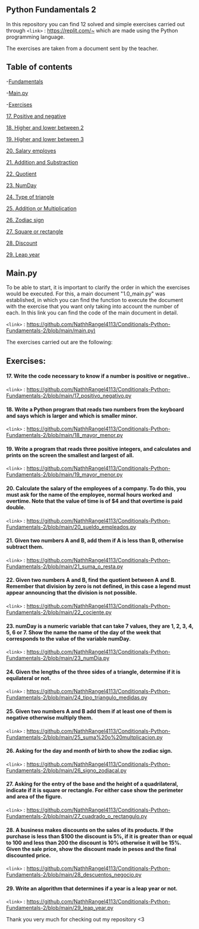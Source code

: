 ## Python Fundamentals 2
In this repository you can find 12 solved and simple exercises carried out through `<link>` : <https://replit.com/~> which are made using the Python programming language.

The exercises are taken from a document sent by the teacher.
## Table of contents

-[Fundamentals](https://github.com/NathhRangel4113/Conditionals-Python-Fundamentals-2#python-fundamentals-2)

-[Main.py](https://github.com/NathhRangel4113/Conditionals-Python-Fundamentals-2#mainpy)

-[Exercises](https://github.com/NathhRangel4113/Conditionals-Python-Fundamentals-2#exercises)

  [17. Positive and negative](https://github.com/NathhRangel4113/Conditionals-Python-Fundamentals-2#17-write-the-code-necessary-to-know-if-a-number-is-positive-or-negative)
  
  [18. Higher and lower between 2](https://github.com/NathhRangel4113/Conditionals-Python-Fundamentals-2#18-write-a-python-program-that-reads-two-numbers-from-the-keyboard-and-says-which-is-larger-and-which-is-smaller-minor)
  
  [19. Higher and lower between 3](https://github.com/NathhRangel4113/Conditionals-Python-Fundamentals-2#19-write-a-program-that-reads-three-positive-integers-and-calculates-and-prints-on-the-screen-the-smallest-and-largest-of-all)
  
  [20. Salary employes](https://github.com/NathhRangel4113/Conditionals-Python-Fundamentals-2#20-calculate-the-salary-of-the-employees-of-a-company-to-do-this-you-must-ask-for-the-name-of-the-employee-normal-hours-worked-and-overtime-note-that-the-value-of-time-is-of-4-and-that-overtime-is-paid-double)
  
  [21. Addition and Substraction](https://github.com/NathhRangel4113/Conditionals-Python-Fundamentals-2#21-given-two-numbers-a-and-b-add-them-if-a-is-less-than-b-otherwise-subtract-them)
  
  [22. Quotient](https://github.com/NathhRangel4113/Conditionals-Python-Fundamentals-2#22-given-two-numbers-a-and-b-find-the-quotient-between-a-and-b-remember-that-division-by-zero-is-not-defined-in-this-case-a-legend-must-appear-announcing-that-the-division-is-not-possible)
  
  [23. NumDay](https://github.com/NathhRangel4113/Conditionals-Python-Fundamentals-2#23-numday-is-a-numeric-variable-that-can-take-7-values-they-are-1-2-3-4-5-6-or-7-show-the-name-the-name-of-the-day-of-the-week-that-corresponds-to-the-value-of-the-variable-numday)
  
  [24. Type of triangle](https://github.com/NathhRangel4113/Conditionals-Python-Fundamentals-2#24-given-the-lengths-of-the-three-sides-of-a-triangle-determine-if-it-is-equilateral-or-not)
  
  [25. Addition or Multiplication](https://github.com/NathhRangel4113/Conditionals-Python-Fundamentals-2#25-given-two-numbers-a-and-b-add-them-if-at-least-one-of-them-is-negative-otherwise-multiply-them)
  
  [26. Zodiac sign](https://github.com/NathhRangel4113/Conditionals-Python-Fundamentals-2#26-asking-for-the-day-and-month-of-birth-to-show-the-zodiac-sign)
  
  [27. Square or rectangle](https://github.com/NathhRangel4113/Conditionals-Python-Fundamentals-2#27-asking-for-the-entry-of-the-base-and-the-height-of-a-quadrilateral-indicate-if-it-is-square-or-rectangle-for-either-case-show-the-perimeter-and-area-of-the-figure)
  
  [28. Discount](https://github.com/NathhRangel4113/Conditionals-Python-Fundamentals-2#28-a-business-makes-discounts-on-the-sales-of-its-products-if-the-purchase-is-less-than-100-the-discount-is-5-if-it-is-greater-than-or-equal-to-100-and-less-than-200-the-discount-is-10-otherwise-it-will-be-15-given-the-sale-price-show-the-discount-made-in-pesos-and-the-final-discounted-price)
  
  [29. Leap year](https://github.com/NathhRangel4113/Conditionals-Python-Fundamentals-2#29-write-an-algorithm-that-determines-if-a-year-is-a-leap-year-or-not)
  
 
## Main.py
To be able to start, it is important to clarify the order in which the exercises would be executed. For this, a main document "1.0_main.py" was established, in which you can find the function to execute the document with the exercise that you want only taking into account the number of each.
In this link you can find the code of the main document in detail.

`<link>` : <https://github.com/NathhRangel4113/Conditionals-Python-Fundamentals-2/blob/main/main.py)>

The exercises carried out are the following:

## Exercises:
#### 17. Write the code necessary to know if a number is positive or negative..
`<link>` : <https://github.com/NathhRangel4113/Conditionals-Python-Fundamentals-2/blob/main/17_positivo_negativo.py>
#### 18. Write a Python program that reads two numbers from the keyboard and says which is larger and which is smaller minor.
`<link>` : <https://github.com/NathhRangel4113/Conditionals-Python-Fundamentals-2/blob/main/18_mayor_menor.py>
#### 19. Write a program that reads three positive integers, and calculates and prints on the screen the smallest and largest of all.
`<link>` : <https://github.com/NathhRangel4113/Conditionals-Python-Fundamentals-2/blob/main/19_mayor_menor.py>
#### 20. Calculate the salary of the employees of a company. To do this, you must ask for the name of the employee, normal hours worked and overtime. Note that the value of time is of $4 and that overtime is paid double.
`<link>` : <https://github.com/NathhRangel4113/Conditionals-Python-Fundamentals-2/blob/main/20_sueldo_empleados.py>
#### 21. Given two numbers A and B, add them if A is less than B, otherwise subtract them.
`<link>` : <https://github.com/NathhRangel4113/Conditionals-Python-Fundamentals-2/blob/main/21_suma_o_resta.py>
#### 22. Given two numbers A and B, find the quotient between A and B. Remember that division by zero is not defined, in this case a legend must appear announcing that the division is not possible.
`<link>` : <https://github.com/NathhRangel4113/Conditionals-Python-Fundamentals-2/blob/main/22_cociente.py>
#### 23. numDay is a numeric variable that can take 7 values, they are 1, 2, 3, 4, 5, 6 or 7. Show the name the name of the day of the week that corresponds to the value of the variable numDay.
`<link>` : <https://github.com/NathhRangel4113/Conditionals-Python-Fundamentals-2/blob/main/23_numDia.py>
#### 24. Given the lengths of the three sides of a triangle, determine if it is equilateral or not.
`<link>` : <https://github.com/NathhRangel4113/Conditionals-Python-Fundamentals-2/blob/main/24_tipo_triangulo_medidas.py>
#### 25. Given two numbers A and B add them if at least one of them is negative otherwise multiply them.
`<link>` : <https://github.com/NathhRangel4113/Conditionals-Python-Fundamentals-2/blob/main/25_suma%20o%20multplicacion.py>
#### 26. Asking for the day and month of birth to show the zodiac sign.
`<link>` : <https://github.com/NathhRangel4113/Conditionals-Python-Fundamentals-2/blob/main/26_signo_zodiacal.py>
#### 27. Asking for the entry of the base and the height of a quadrilateral, indicate if it is square or rectangle. For either case show the perimeter and area of the figure.
`<link>` : <https://github.com/NathhRangel4113/Conditionals-Python-Fundamentals-2/blob/main/27_cuadrado_o_rectangulo.py>
#### 28. A business makes discounts on the sales of its products. If the purchase is less than $100 the discount is 5%, if it is greater than or equal to 100 and less than 200 the discount is 10% otherwise it will be 15%. Given the sale price, show the discount made in pesos and the final discounted price.
`<link>` : <https://github.com/NathhRangel4113/Conditionals-Python-Fundamentals-2/blob/main/28_descuentos_negocio.py>
#### 29. Write an algorithm that determines if a year is a leap year or not.
`<link>` : <https://github.com/NathhRangel4113/Conditionals-Python-Fundamentals-2/blob/main/29_leap_year.py>

Thank you very much for checking out my repository <3
